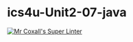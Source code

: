 # ics4u-Unit2-07-java

[![Mr Coxall's Super Linter](https://github.com/Peter-Gemmell/ics4u-Unit2-07-java/workflows/Mr%20Coxall's%20Super%20Linter/badge.svg)](https://github.com/Peter-Gemmell/ics4u-Unit2-07-java/actions/)
